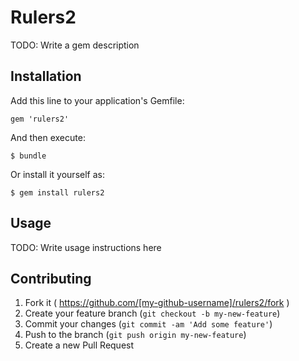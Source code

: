 # Rulers2

TODO: Write a gem description

## Installation

Add this line to your application's Gemfile:

    gem 'rulers2'

And then execute:

    $ bundle

Or install it yourself as:

    $ gem install rulers2

## Usage

TODO: Write usage instructions here

## Contributing

1. Fork it ( https://github.com/[my-github-username]/rulers2/fork )
2. Create your feature branch (`git checkout -b my-new-feature`)
3. Commit your changes (`git commit -am 'Add some feature'`)
4. Push to the branch (`git push origin my-new-feature`)
5. Create a new Pull Request

